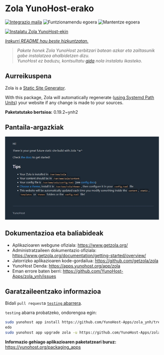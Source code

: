 <!--
Ohart ongi: README hau automatikoki sortu da <https://github.com/YunoHost/apps/tree/master/tools/readme_generator>ri esker
EZ editatu eskuz.
-->

# Zola YunoHost-erako

[![Integrazio maila](https://dash.yunohost.org/integration/zola.svg)](https://ci-apps.yunohost.org/ci/apps/zola/) ![Funtzionamendu egoera](https://ci-apps.yunohost.org/ci/badges/zola.status.svg) ![Mantentze egoera](https://ci-apps.yunohost.org/ci/badges/zola.maintain.svg)

[![Instalatu Zola YunoHost-ekin](https://install-app.yunohost.org/install-with-yunohost.svg)](https://install-app.yunohost.org/?app=zola)

*[Irakurri README hau beste hizkuntzatan.](./ALL_README.md)*

> *Pakete honek Zola YunoHost zerbitzari batean azkar eta zailtasunik gabe instalatzea ahalbidetzen dizu.*  
> *YunoHost ez baduzu, kontsultatu [gida](https://yunohost.org/install) nola instalatu ikasteko.*

## Aurreikuspena

Zola is a [Static Site Generator](https://en.wikipedia.org/wiki/Static_site_generator).

With this package, Zola will automatically regenerate ([using Systemd Path Units](https://www.putorius.net/systemd-path-units.html)) your website if any change is made to your sources.


**Paketatutako bertsioa:** 0.19.2~ynh2

## Pantaila-argazkiak

![Zola(r)en pantaila-argazkia](./doc/screenshots/zola-screenshot.jpg)

## Dokumentazioa eta baliabideak

- Aplikazioaren webgune ofiziala: <https://www.getzola.org/>
- Administratzaileen dokumentazio ofiziala: <https://www.getzola.org/documentation/getting-started/overview/>
- Jatorrizko aplikazioaren kode-gordailua: <https://github.com/getzola/zola>
- YunoHost Denda: <https://apps.yunohost.org/app/zola>
- Eman errore baten berri: <https://github.com/YunoHost-Apps/zola_ynh/issues>

## Garatzaileentzako informazioa

Bidali `pull request`a [`testing` abarrera](https://github.com/YunoHost-Apps/zola_ynh/tree/testing).

`testing` abarra probatzeko, ondorengoa egin:

```bash
sudo yunohost app install https://github.com/YunoHost-Apps/zola_ynh/tree/testing --debug
edo
sudo yunohost app upgrade zola -u https://github.com/YunoHost-Apps/zola_ynh/tree/testing --debug
```

**Informazio gehiago aplikazioaren paketatzeari buruz:** <https://yunohost.org/packaging_apps>
